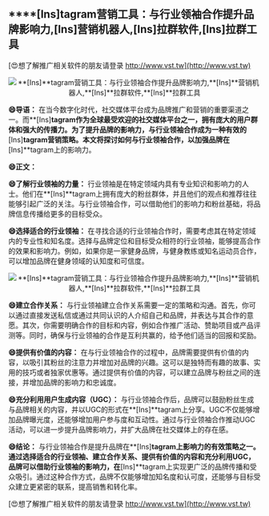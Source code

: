 ## ****[Ins]**tagram营销工具：与行业领袖合作提升品牌影响力,**[Ins]**营销机器人,**[Ins]**拉群软件,**[Ins]**拉群工具**

[😍想了解推广相关软件的朋友请登录 http://www.vst.tw](http://www.vst.tw)

 <center><img src="https://vst.tw/MP4/tuiguang/png/7.png" alt="**[Ins]**tagram营销工具：与行业领袖合作提升品牌影响力,**[Ins]**营销机器人,**[Ins]**拉群软件,**[Ins]**拉群工具"></center>

**😄导语：**
在当今数字化时代，社交媒体平台成为品牌推广和营销的重要渠道之一。而**[Ins]**tagram作为全球最受欢迎的社交媒体平台之一，拥有庞大的用户群体和强大的传播力。为了提升品牌的影响力，与行业领袖合作成为一种有效的**[Ins]**tagram营销策略。本文将探讨如何与行业领袖合作，以加强品牌在**[Ins]**tagram上的影响力。

**😄正文：**

**😄了解行业领袖的力量：**
行业领袖是在特定领域内具有专业知识和影响力的人士。他们在**[Ins]**tagram上拥有庞大的粉丝群体，并且他们的观点和推荐往往能够引起广泛的关注。与行业领袖合作，可以借助他们的影响力和粉丝基础，将品牌信息传播给更多的目标受众。

**😄选择适合的行业领袖：**
在寻找合适的行业领袖合作时，需要考虑其在特定领域内的专业性和知名度。选择与品牌定位和目标受众相符的行业领袖，能够提高合作的效果和影响力。例如，如果你是一家健身品牌，与健身教练或知名运动员合作，可以增加品牌在健身领域的认知度和可信度。

 <center><img src="https://vst.tw/MP4/tuiguang/png/6.png" alt="**[Ins]**tagram营销工具：与行业领袖合作提升品牌影响力,**[Ins]**营销机器人,**[Ins]**拉群软件,**[Ins]**拉群工具"></center>

**😄建立合作关系：**
与行业领袖建立合作关系需要一定的策略和沟通。首先，你可以通过直接发送私信或通过共同认识的人介绍自己和品牌，并表达与其合作的意愿。其次，你需要明确合作的目标和内容，例如合作推广活动、赞助项目或产品评测等。同时，确保与行业领袖的合作是互利共赢的，给予他们适当的回报和奖励。

**😄提供有价值的内容：**
在与行业领袖合作的过程中，品牌需要提供有价值的内容，以吸引其粉丝的注意力并增加对品牌的兴趣。这可以是独特而有趣的故事、实用的技巧或者独家优惠等。通过提供有价值的内容，可以建立品牌与粉丝之间的连接，并增加品牌的影响力和忠诚度。

**😄充分利用用户生成内容（UGC）：**
与行业领袖合作后，品牌可以鼓励粉丝生成与品牌相关的内容，并以UGC的形式在**[Ins]**tagram上分享。UGC不仅能够增加品牌曝光度，还能够增加用户参与度和互动性。通过与行业领袖合作推动UGC活动，可以进一步提升品牌影响力，并扩大品牌在社交媒体上的存在感。

**😄结论：**
与行业领袖合作是提升品牌在**[Ins]**tagram上影响力的有效策略之一。通过选择适合的行业领袖、建立合作关系、提供有价值的内容和充分利用UGC，品牌可以借助行业领袖的影响力，在**[Ins]**tagram上实现更广泛的品牌传播和受众吸引。通过这种合作方式，品牌不仅能够增加知名度和认可度，还能够与目标受众建立更紧密的联系，提高销售和转化率。

[😍想了解推广相关软件的朋友请登录 http://www.vst.tw](http://www.vst.tw)




